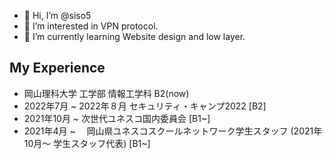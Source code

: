 - 👋 Hi, I’m @siso5
- 👀 I’m interested in VPN protocol.
- 🌱 I’m currently learning Website design and low layer.

<h2>My Experience</h2>
<ul>
<li>
岡山理科大学 工学部 情報工学科 B2(now)
</li>
<li>
2022年7月 ~ 2022年８月  セキュリティ・キャンプ2022 [B2]
</li>
<li>
2021年10月 ~  次世代ユネスコ国内委員会 [B1~]
</li>
<li>
2021年4月 ~　 岡山県ユネスコスクールネットワーク学生スタッフ (2021年10月〜 学生スタッフ代表) [B1~]
</li>
</ul>

<!---
siso5/siso5 is a ✨ special ✨ repository because its `README.md` (this file) appears on your GitHub profile.
You can click the Preview link to take a look at your changes.
--->
